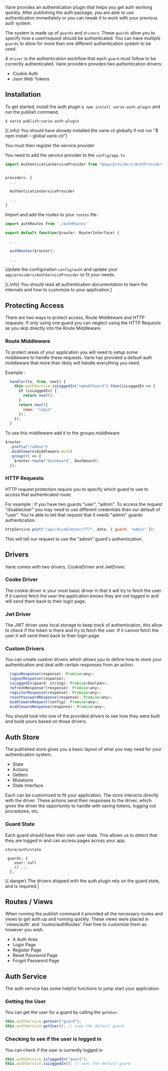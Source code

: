 Varie provides an authentication plugin that helps you get auth working quickly.
After publishing the auth package, you are able to use authentication immediately
or you can tweak it to work with your previous auth system.

The system is made up of `guards` and `drivers`. These `guards` allow you to specify how
a user/request should be authenticated. You can have multiple `guards` to allow for more than
one different authentication system to be used.

A `driver` is the authentication workflow that each `guard` must follow to be correctly authenticated.
Varie providers provides two authentication drivers:

- Cookie Auth
- Json Web Tokens

## Installation

To get started, install the auth plugin `$ npm install varie-auth-plugin` and run the publish command.

`$ varie publish:varie-auth-plugin`

[{.info} You should have already installed the varie cli globally if not run "$ npm install --global varie-cli"]

You must then register the service provider

You need to add the service provider to the `config/app.ts`

```js
import AuthenticationServiceProvider from "@app/providers/AuthProvider";


providers: {
  ...

  AuthenticationServiceProvider

  ...
}
```

Import and add the routes to your `routes` file :

```js
import authRoutes from './authRoutes'

export default function($router: RouterInterface) {

  ...

  authRoutes($router);

  ...
```

Update the configuration `config/auth` and update your `app/providers/AuthServiceProvider` to fit your needs.

[{.info} You should read all authentication documentation to learn the internals and how to customize to your application.]

## Protecting Access

There are two ways to protect access, Route Middleware and HTTP requests. If only using one guard you can neglect
using the HTTP Requests as you skip directly into the Route Middleware.

### Route Middleware

To protect areas of your application you will need to setup some middleware to handle these requests. Varie has provided
a default auth middleware that more than likely will handle everything you need.

Example :

```js
  handler(to, from, next) {
    this.authService.isLoggedIn("nameOfGuard").then(isLoggedIn => {
      if (isLoggedIn) {
        return next();
      }
      return next({
        name: "login"
      });
    });
  }
```

To use this middleware add it to the groups middleware

```js
$router
  .prefix("/admin")
  .middleware(middleware.Auth)
  .group(() => {
    $router.route("dashboard", Dashboard);
  });
```

### HTTP Requests

HTTP request protection require you to specify which guard to use to access that authenticated route.

For example : If you have two guards "user", "admin". To access the request "disableUser" you may need to use
different credentials than our default of "user". You're able to tell that request that it needs
"admin" guards authentication.

```js
httpService.post("/api/disableUser/777", data, { guard: "admin" });
```

This will tell our request to use the "admin" guard's authentication.

## Drivers

Varie comes with two drivers, CookieDriver and JwtDriver.

### Cooke Driver

The cookie driver is your most basic driver in that it will try to fetch the user. If it cannot fetch the user
the application knows they are not logged in and will send them back to their login page.

### Jwt Driver

The JWT driver uses local storage to keep track of authentication, this allow to check if the token is there and try to fetch the user.
If it cannot fetch the user it will send them back to their login page.

### Custom Drivers

You can create custom drivers which allows you to define how to store your authentication and deal with certain responses from an action.

```js
  loginResponse(response): Promise<any>;
  logoutResponse(response);
  isLoggedIn(guard: string): Promise<boolean>;
  refreshResponse?(response): Promise<any>;
  registerResponse(response): Promise<any>;
  resetPasswordResponse(response): Promise<any>;
  middlewareRequest(config): Promise<any>;
  middlewareResponse(response): Promise<any>;
```

You should look into one of the provided drivers to see how they were built and build yours based on those drivers.

## Auth Store

The published store gives you a basic layout of what you may need for your authentication system.

- State
- Actions
- Getters
- Mutations
- State Interface

Each can be customized to fit your application. The store interacts directly with the driver.
These actions send their responses to the driver, which gives the driver the
opportunity to handle with saving tokens, logging out procedures, etc.

### Guard State

Each guard should have their own user state. This allows us to detect that they are logged in and
can access pages across your app.

`store/auth/state`

```
 guards: {
    user: null
    // ...
  },
```

[{.danger} The drivers shipped with the auth plugin rely on the guard state, and is required.]

## Routes / Views

When running the publish command it provided all the necessary routes and views to get auth up and running quickly.
These views were placed in 'views/auth' and 'routes/authRoutes'. Feel free to customize them as however you wish.

- A Auth Area
- Login Page
- Register Page
- Reset Password Page
- Forgot Password Page

## Auth Service

The auth service has some helpful functions to jump start your application.

### Getting the User

You can get the user for a guard by calling the `getUser`.

```js
this.authService.getUser("guard");
this.authService.getUser(); // uses the default guard
```

### Checking to see if the user is logged in

You can check if the user is currently logged in

```js
this.authService.isloggedIn("guard");
this.authService.isLoggedIn(); // uses the default guard
```
